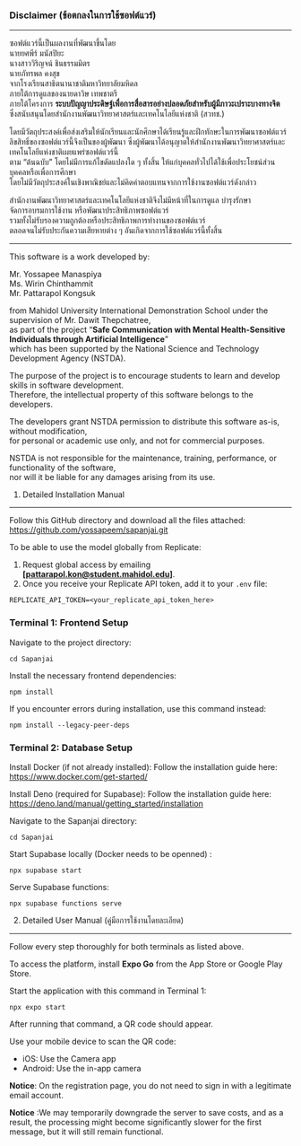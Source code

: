 ### Disclaimer (ข้อตกลงในการใช้ซอฟต์แวร์)
------------------------------------------

ซอฟต์แวร์นี้เป็นผลงานที่พัฒนาขึ้นโดย  
นายยศพีร์ มนัสปิยะ  
นางสาววิริญจน์ ชินธรรมมิตร  
นายภัทรพล คงสุข  
จากโรงเรียนสาธิตนานาชาติมหาวิทยาลัยมหิดล  
ภายใต้การดูแลของนายดาวิษ เทพชาตรี  
ภายใต้โครงการ **ระบบปัญญาประดิษฐ์เพื่อการสื่อสารอย่างปลอดภัยสำหรับผู้มีภาวะเปราะบางทางจิต**  
ซึ่งสนับสนุนโดยสำนักงานพัฒนาวิทยาศาสตร์และเทคโนโลยีแห่งชาติ (สวทช.)

โดยมีวัตถุประสงค์เพื่อส่งเสริมให้นักเรียนและนักศึกษาได้เรียนรู้และฝึกทักษะในการพัฒนาซอฟต์แวร์  
ลิขสิทธิ์ของซอฟต์แวร์นี้จึงเป็นของผู้พัฒนา ซึ่งผู้พัฒนาได้อนุญาตให้สำนักงานพัฒนาวิทยาศาสตร์และเทคโนโลยีแห่งชาติเผยแพร่ซอฟต์แวร์นี้  
ตาม “ต้นฉบับ” โดยไม่มีการแก้ไขดัดแปลงใด ๆ ทั้งสิ้น ให้แก่บุคคลทั่วไปได้ใช้เพื่อประโยชน์ส่วนบุคคลหรือเพื่อการศึกษา  
โดยไม่มีวัตถุประสงค์ในเชิงพาณิชย์และไม่คิดค่าตอบแทนจากการใช้งานซอฟต์แวร์ดังกล่าว

สำนักงานพัฒนาวิทยาศาสตร์และเทคโนโลยีแห่งชาติจึงไม่มีหน้าที่ในการดูแล บำรุงรักษา  
จัดการอบรมการใช้งาน หรือพัฒนาประสิทธิภาพซอฟต์แวร์  
รวมทั้งไม่รับรองความถูกต้องหรือประสิทธิภาพการทำงานของซอฟต์แวร์  
ตลอดจนไม่รับประกันความเสียหายต่าง ๆ อันเกิดจากการใช้ซอฟต์แวร์นี้ทั้งสิ้น

---

This software is a work developed by:

Mr. Yossapee Manaspiya  
Ms. Wirin Chinthammit  
Mr. Pattarapol Kongsuk  

from Mahidol University International Demonstration School under the supervision of Mr. Dawit Thepchatree,  
as part of the project “**Safe Communication with Mental Health-Sensitive Individuals through Artificial Intelligence**”  
which has been supported by the National Science and Technology Development Agency (NSTDA).

The purpose of the project is to encourage students to learn and develop skills in software development.  
Therefore, the intellectual property of this software belongs to the developers.  

The developers grant NSTDA permission to distribute this software as-is, without modification,  
for personal or academic use only, and not for commercial purposes.

NSTDA is not responsible for the maintenance, training, performance, or functionality of the software,  
nor will it be liable for any damages arising from its use.


1. Detailed Installation Manual
-------------------------------

Follow this GitHub directory and download all the files attached:
https://github.com/yossapeem/sapanjai.git

To be able to use the model globally from Replicate:

1. Request global access by emailing **[pattarapol.kon@student.mahidol.edu]**.
2. Once you receive your Replicate API token, add it to your `.env` file:

```env
REPLICATE_API_TOKEN=<your_replicate_api_token_here>
```

### Terminal 1: Frontend Setup
Navigate to the project directory:
```
cd Sapanjai
```

Install the necessary frontend dependencies:
```
npm install
```

If you encounter errors during installation, use this command instead:
```
npm install --legacy-peer-deps
```

### Terminal 2: Database Setup
Install Docker (if not already installed):
Follow the installation guide here: https://www.docker.com/get-started/

Install Deno (required for Supabase):
Follow the installation guide here: https://deno.land/manual/getting_started/installation

Navigate to the Sapanjai directory:
```
cd Sapanjai
```

Start Supabase locally (Docker needs to be openned) :
```
npx supabase start
```

Serve Supabase functions:
```
npx supabase functions serve
```

2. Detailed User Manual (คู่มือการใช้งานโดยละเอียด)
------------------------------------------------------

Follow every step thoroughly for both terminals as listed above.

To access the platform, install **Expo Go** from the App Store or Google Play Store.

Start the application with this command in Terminal 1:
```
npx expo start
```

After running that command, a QR code should appear.

Use your mobile device to scan the QR code:
- iOS: Use the Camera app
- Android: Use the in-app camera

**Notice**: On the registration page, you do not need to sign in with a legitimate email account.

**Notice** :We may temporarily downgrade the server to save costs, and as a result, the processing might become significantly slower for the first message, but it will still remain functional.



